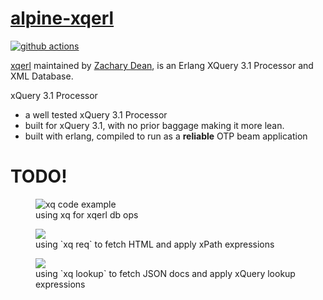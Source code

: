 # [alpine-xqerl](https://github.com/grantmacken/alpine-xqerl)

[![github actions](https://github.com/grantmacken/alpine-xqerl/workflows/CI/badge.svg)](https://github.com/grantmacken/alpine-xqerl/actions)

 [xqerl](https://zadean.github.io/xqerl)
 maintained by 
 [Zachary Dean](https://github.com/zadean),
 is an Erlang XQuery 3.1 Processor and XML Database.

<!--https://github.github.com/gfm/#lists-->

xQuery 3.1 Processor
* a well tested xQuery 3.1 Processor
* built for xQuery 3.1, with no prior baggage making it more lean.
* built with erlang, compiled to run as a **reliable** OTP beam application

# TODO!

<figure>
  <img src="./images/rec-xq-db.svg" alt="xq code example">
  <figcaption> using xq for xqerl db ops</figcaption>
</figure> 

 <figure>
<a href="https://asciinema.org/a/406861" target="_blank"><img src="https://asciinema.org/a/406861.svg" /></a>
  <figcaption> using `xq req` to fetch HTML and apply xPath expressions</figcaption>
</figure>

 <figure>
<a href="https://asciinema.org/a/407052" target="_blank"><img src="https://asciinema.org/a/407052.svg" /></a>
  <figcaption> using `xq lookup` to fetch JSON docs and apply xQuery lookup expressions</figcaption>
</figure> 

